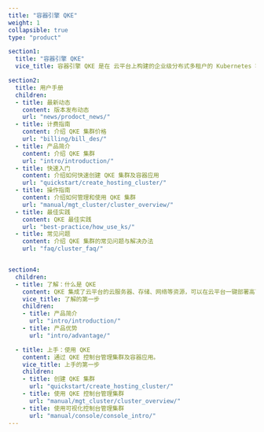```yaml
---
title: "容器引擎 QKE"
weight: 1
collapsible: true
type: "product"

section1:
  title: "容器引擎 QKE"
  vice_title: 容器引擎 QKE 是在 云平台上构建的企业级分布式多租户的 Kubernetes 容器服务管理平台，集成了云平台的云服务器、存储、网络等资源，可一键部署高可用、高性能的 Kubernetes 集群，支持CI/CD、多集群管理、微服务治理、应用管理、服务与网络管理等业务场景，让您轻松高效地在云端运行 Kubernetes 容器化应用。

section2:
  title: 用户手册
  children:
  - title: 最新动态
    content: 版本发布动态
    url: "news/prodoct_news/"
  - title: 计费指南
    content: 介绍 QKE 集群价格
    url: "billing/bill_des/"
  - title: 产品简介
    content: 介绍 QKE 集群
    url: "intro/introduction/"
  - title: 快速入门
    content: 介绍如何快速创建 QKE 集群及容器应用
    url: "quickstart/create_hosting_cluster/"
  - title: 操作指南
    content: 介绍如何管理和使用 QKE 集群
    url: "manual/mgt_cluster/cluster_overview/"
  - title: 最佳实践
    content: QKE 最佳实践
    url: "best-practice/how_use_ks/"
  - title: 常见问题
    content: 介绍 QKE 集群的常见问题与解决办法
    url: "faq/cluster_faq/"


section4:
  children:
  - title: 了解：什么是 QKE
    content: QKE 集成了云平台的云服务器、存储、网络等资源，可以在云平台一键部署高可用的 KubeSphere 集群，具有简单易用、自动运维、一键扩容等特点。
    vice_title: 了解的第一步
    children:
    - title: 产品简介
      url: "intro/introduction/"
    - title: 产品优势
      url: "intro/advantage/"

  - title: 上手：使用 QKE
    content: 通过 QKE 控制台管理集群及容器应用。
    vice_title: 上手的第一步
    children:
    - title: 创建 QKE 集群
      url: "quickstart/create_hosting_cluster/"
    - title: 使用 QKE 控制台管理集群
      url: "manual/mgt_cluster/cluster_overview/"
    - title: 使用可视化控制台管理集群
      url: "manual/console/console_intro/"
---
```


